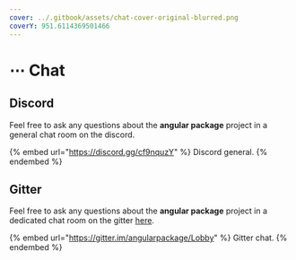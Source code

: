 ```yaml
---
cover: ../.gitbook/assets/chat-cover-original-blurred.png
coverY: 951.6114369501466
---
```


# ⋯ Chat

## Discord

Feel free to ask any questions about the **angular package** project in a general chat room on the discord.

{% embed url="https://discord.gg/cf9nquzY" %}
Discord general.
{% endembed %}

## Gitter

Feel free to ask any questions about the **angular package** project in a dedicated chat room on the gitter [here](https://gitter.im/angularpackage/Lobby).

{% embed url="https://gitter.im/angularpackage/Lobby" %}
Gitter chat.
{% endembed %}
